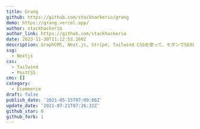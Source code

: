```yaml
---
title: Grang
github: https://github.com/stackhackerio/grang
demo: https://grang.vercel.app/
author: stackhackerio
author_link: https://github.com/stackhackerio
date: 2023-11-30T11:12:53.260Z
description: GraphCMS, Next.js, Stripe, Tailwind CSSを使って、モダンでSEO対策済みのオンラインストアを構築できます。
ssg:
  - Nextjs
css:
  - Tailwind
  - PostCSS
cms: []
category:
  - Ecommerce
draft: false
publish_date: '2021-05-15T07:09:06Z'
update_date: '2021-07-21T07:26:32Z'
github_star: 0
github_fork: 1
---
```

